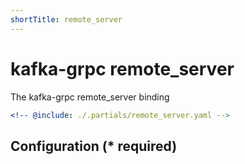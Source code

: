 ```yaml
---
shortTitle: remote_server
---
```


# kafka-grpc remote_server

The kafka-grpc remote_server binding

```yaml {3}
<!-- @include: ./.partials/remote_server.yaml -->
```

## Configuration (\* required)

<!-- @include: ./.partials/options.md -->
<!-- @include: ./.partials/routes.md -->
<!-- @include: ../.partials/telemetry-grpc.md -->
